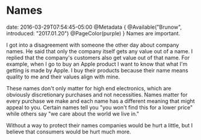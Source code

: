 # Names
date: 2016-03-29T07:54:45-05:00
@Metadata {
  @Available("Brunow", introduced: "2017.01.20")
  @PageColor(purple)
}
Names are important.

I got into a disagreement with someone the other day about company names. He said that only the company itself gets any value out of a name. I replied that the company's customers also get value out of that name. For example, when I go to buy an Apple product I want to know that what I'm getting is made by Apple. I buy their products because their name means quality to me and their values align with mine.

These names don't only matter for high end electronics, which are obviously discretionary purchases and not necessities. Names matter for every purchase we make and each name has a different meaning that might appeal to you. Certain names tell you "you won't find this for a lower price" while others say "we care about the world we live in."

Without a way to protect their names companies would be hurt a little, but I believe that consumers would be hurt much more.
